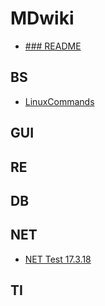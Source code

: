 # MDwiki
* [### README](README.md)



## BS

* [LinuxCommands](LinuxCommands.md)

## GUI

## RE

## DB

## NET

* [NET Test 17.3.18](NET_test.md)

## TI







